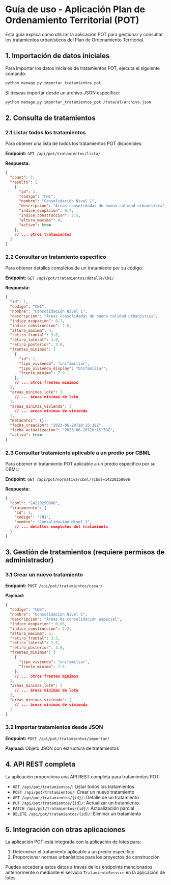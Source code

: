# Guía de uso - Aplicación Plan de Ordenamiento Territorial (POT)

Esta guía explica cómo utilizar la aplicación POT para gestionar y consultar los tratamientos urbanísticos del Plan de Ordenamiento Territorial.

## 1. Importación de datos iniciales

Para importar los datos iniciales de tratamientos POT, ejecuta el siguiente comando:

```bash
python manage.py importar_tratamientos_pot
```

Si deseas importar desde un archivo JSON específico:

```bash
python manage.py importar_tratamientos_pot /ruta/al/archivo.json
```

## 2. Consulta de tratamientos

### 2.1 Listar todos los tratamientos

Para obtener una lista de todos los tratamientos POT disponibles:

**Endpoint:** `GET /api/pot/tratamientos/lista/`

**Respuesta:**
```json
{
  "count": 7,
  "results": [
    {
      "id": 1,
      "codigo": "CN1",
      "nombre": "Consolidación Nivel 1",
      "descripcion": "Áreas consolidadas de buena calidad urbanística",
      "indice_ocupacion": 0.7,
      "indice_construccion": 2.5,
      "altura_maxima": 4,
      "activo": true
    },
    // ... otros tratamientos
  ]
}
```

### 2.2 Consultar un tratamiento específico

Para obtener detalles completos de un tratamiento por su código:

**Endpoint:** `GET /api/pot/tratamientos/detalle/CN1/`

**Respuesta:**
```json
{
  "id": 1,
  "codigo": "CN1",
  "nombre": "Consolidación Nivel 1",
  "descripcion": "Áreas consolidadas de buena calidad urbanística",
  "indice_ocupacion": 0.7,
  "indice_construccion": 2.5,
  "altura_maxima": 4,
  "retiro_frontal": 3.0,
  "retiro_lateral": 3.0,
  "retiro_posterior": 3.0,
  "frentes_minimos": [
    {
      "id": 1,
      "tipo_vivienda": "unifamiliar",
      "tipo_vivienda_display": "Unifamiliar",
      "frente_minimo": 7.0
    },
    // ... otros frentes mínimos
  ],
  "areas_minimas_lote": [
    // ... áreas mínimas de lote
  ],
  "areas_minimas_vivienda": [
    // ... áreas mínimas de vivienda
  ],
  "metadatos": {},
  "fecha_creacion": "2023-06-20T10:15:30Z",
  "fecha_actualizacion": "2023-06-20T10:15:30Z",
  "activo": true
}
```

### 2.3 Consultar tratamiento aplicable a un predio por CBML

Para obtener el tratamiento POT aplicable a un predio específico por su CBML:

**Endpoint:** `GET /api/pot/normativa/cbml/?cbml=14220250006`

**Respuesta:**
```json
{
  "cbml": "14220250006",
  "tratamiento": {
    "id": 1,
    "codigo": "CN1",
    "nombre": "Consolidación Nivel 1",
    // ... detalles completos del tratamiento
  }
}
```

## 3. Gestión de tratamientos (requiere permisos de administrador)

### 3.1 Crear un nuevo tratamiento

**Endpoint:** `POST /api/pot/tratamientos/crear/`

**Payload:**
```json
{
  "codigo": "CN5",
  "nombre": "Consolidación Nivel 5",
  "descripcion": "Áreas de consolidación especial",
  "indice_ocupacion": 0.65,
  "indice_construccion": 2.2,
  "altura_maxima": 5,
  "retiro_frontal": 3.5,
  "retiro_lateral": 2.0,
  "retiro_posterior": 3.0,
  "frentes_minimos": [
    {
      "tipo_vivienda": "unifamiliar",
      "frente_minimo": 7.5
    },
    // ... otros frentes mínimos
  ],
  "areas_minimas_lote": [
    // ... áreas mínimas de lote
  ],
  "areas_minimas_vivienda": [
    // ... áreas mínimas de vivienda
  ]
}
```

### 3.2 Importar tratamientos desde JSON

**Endpoint:** `POST /api/pot/tratamientos/importar/`

**Payload:** Objeto JSON con estructura de tratamientos

## 4. API REST completa

La aplicación proporciona una API REST completa para tratamientos POT:

- `GET /api/pot/tratamientos/`: Listar todos los tratamientos
- `POST /api/pot/tratamientos/`: Crear un nuevo tratamiento
- `GET /api/pot/tratamientos/{id}/`: Detalle de un tratamiento
- `PUT /api/pot/tratamientos/{id}/`: Actualizar un tratamiento
- `PATCH /api/pot/tratamientos/{id}/`: Actualización parcial
- `DELETE /api/pot/tratamientos/{id}/`: Eliminar un tratamiento

## 5. Integración con otras aplicaciones

La aplicación POT está integrada con la aplicación de lotes para:

1. Determinar el tratamiento aplicable a un predio específico
2. Proporcionar normas urbanísticas para los proyectos de construcción

Puedes acceder a estos datos a través de los endpoints mencionados anteriormente o mediante el servicio `TratamientoService` en la aplicación de lotes.